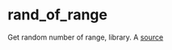 # rand_of_range
Get random number of range, library.
A [source](https://www.bestprog.net/ru/2020/08/13/%D1%81-generating-random-numbers-functions-rand-srand-time-examples-ru/#q04)
